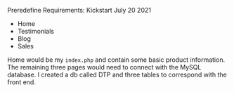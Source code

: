 Preredefine Requirements:
Kickstart July 20 2021
* Home
* Testimonials
* Blog
* Sales

Home would be my `index.php` and contain some basic product information. The remaining three pages would need to connect with the MySQL database.
 I created a db called DTP and three tables to correspond with the front end.
